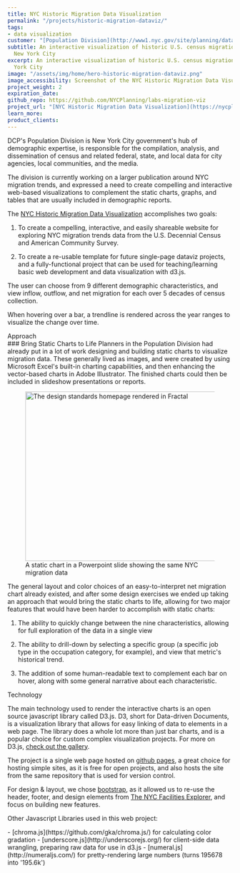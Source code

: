 ```yaml
---
title: NYC Historic Migration Data Visualization
permalink: "/projects/historic-migration-dataviz/"
tags:
- data visualization
customer: "[Population Division](http://www1.nyc.gov/site/planning/data-maps/nyc-population.page)"
subtitle: An interactive visualization of historic U.S. census migration data for
  New York City
excerpt: An interactive visualization of historic U.S. census migration data for New
  York City
image: "/assets/img/home/hero-historic-migration-dataviz.png"
image_accessibility: Screenshot of the NYC Historic Migration Data Visualization
project_weight: 2
expiration_date: 
github_repo: https://github.com/NYCPlanning/labs-migration-viz
project_url: "[NYC Historic Migration Data Visualization](https://nycplanning.github.io/labs-migration-viz/)"
learn_more: 
product_clients: 
---
```


DCP's Population Division is New York City government's hub of demographic expertise, is responsible for the compilation, analysis, and dissemination of census and related federal, state, and local data for city agencies, local communities, and the media.

The division is currently working on a larger publication around NYC migration trends, and expressed a need to create compelling and interactive web-based visualizations to complement the static charts, graphs, and tables that are usually included in demographic reports.

The [NYC Historic Migration Data Visualization](https://nycplanning.github.io/labs-migration-viz/) accomplishes two goals:

1. To create a compelling, interactive, and easily shareable website for exploring NYC migration trends data from the U.S. Decennial Census and American Community Survey.

2. To create a re-usable template for future single-page dataviz projects, and a fully-functional project that can be used for teaching/learning basic web development and data visualization with d3.js.

The user can choose from 9 different demographic characteristics, and view inflow, outflow, and net migration for each over 5 decades of census collection.  

When hovering over a bar, a trendline is rendered across the year ranges to visualize the change over time.

<div class="small-caps">Approach</div>
### Bring Static Charts to Life
Planners in the Population Division had already put in a lot of work designing and building static charts to visualize migration data.  These generally lived as images, and were created by using Microsoft Excel's built-in charting capabilities, and then enhancing the vector-based charts in Adobe Illustrator.  The finished charts could then be included in slideshow presentations or reports.


<figure>
  <img src="{{site.baseurl}}/assets/projects/historic-migration-dataviz/static-chart.png" alt="The design standards homepage rendered in Fractal" width="624" height="380" />
  <figcaption>A static chart in a Powerpoint slide showing the same NYC migration data</figcaption>
</figure>

The general layout and color choices of an easy-to-interpret net migration chart already existed, and after some design exercises we ended up taking an approach that would bring the static charts to life, allowing for two major features that would have been harder to accomplish with static charts:

1. The ability to quickly change between the nine characteristics, allowing for full exploration of the data in a single view

2. The ability to drill-down by selecting a specific group (a specific job type in the occupation category, for example), and view that metric's historical trend.

3. The addition of some human-readable text to complement each bar on hover, along with some general narrative about each characteristic.

<div class="small-caps">Technology</div>

The main technology used to render the interactive charts is an open source javascript library called D3.js.  D3, short for Data-driven Documents, is a visualization library that allows for easy linking of data to elements in a web page.  The library does a whole lot more than just bar charts, and is a popular choice for custom complex visualization projects.  For more on D3.js, [check out the gallery](https://github.com/d3/d3/wiki/Gallery).

The project is a single web page hosted on [github pages](https://pages.github.com/), a great choice for hosting simple sites, as it is free for open projects, and also hosts the site from the same repository that is used for version control.  

For design & layout, we chose [bootstrap](http://getbootstrap.com/), as it allowed us to re-use the header, footer, and design elements from [The NYC Facilities Explorer](https://capitalplanning.nyc/facilities), and focus on building new features.

<p>Other Javascript Libraries used in this web project:</p>
- [chroma.js](https://github.com/gka/chroma.js/) for calculating color gradation
- [underscore.js](http://underscorejs.org/) for client-side data wrangling, preparing raw data for use in d3.js
- [numeral.js](http://numeraljs.com/) for pretty-rendering large numbers (turns 195678 into '195.6k')
